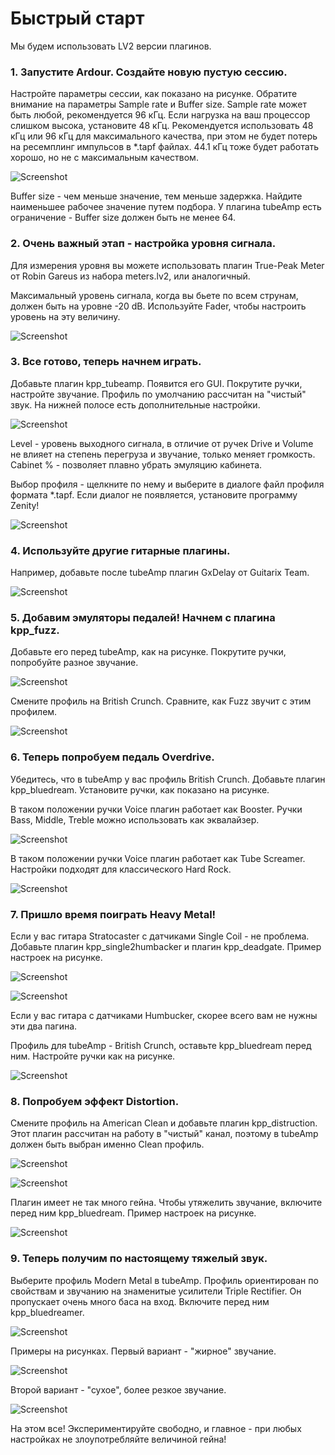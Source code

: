 Быстрый старт
=============

Мы будем использовать LV2 версии плагинов.

### 1. Запустите Ardour. Создайте новую пустую сессию.

Настройте параметры сессии, как показано на рисунке.
Обратите внимание на параметры Sample rate и Buffer size.
Sample rate может быть любой, рекомендуется 96 кГц.
Если нагрузка на ваш процессор слишком высока, установите
48 кГц. Рекомендуется использовать 48 кГц или 96 кГц для
максимального качества, при этом не будет потерь на ресемплинг
импульсов в *.tapf файлах. 44.1 кГц тоже будет работать хорошо,
но не с максимальным качеством.

![Screenshot](guide_img/guide01.png)

Buffer size - чем меньше значение, тем меньше задержка.
Найдите наименьшее рабочее значение путем подбора.
У плагина tubeAmp есть ограничение - Buffer size должен быть не менее 64.

### 2. Очень важный этап - настройка уровня сигнала.

Для измерения уровня вы можете использовать плагин True-Peak Meter
от Robin Gareus из набора meters.lv2, или аналогичный.

Максимальный уровень сигнала, когда вы бьете по всем струнам,
должен быть на уровне -20 dB. Используйте Fader, чтобы настроить
уровень на эту величину.

![Screenshot](guide_img/guide03.png)

### 3. Все готово, теперь начнем играть.

Добавьте плагин kpp_tubeamp. Появится его GUI.
Покрутите ручки, настройте звучание. Профиль по умолчанию
рассчитан на "чистый" звук. На нижней полосе есть дополнительные
настройки. 

![Screenshot](guide_img/guide04.png)

Level - уровень выходного сигнала,
в отличие от ручек Drive и Volume не влияет на степень перегруза и
звучание, только меняет громкость. Cabinet % - позволяет плавно
убрать эмуляцию кабинета.

Выбор профиля - щелкните по нему и выберите в диалоге
файл профиля формата *.tapf. 
Если диалог не появляется, установите программу Zenity!

![Screenshot](guide_img/guide06.png)

### 4. Используйте другие гитарные плагины.

Например, добавьте после
tubeAmp плагин GxDelay от Guitarix Team.

![Screenshot](guide_img/guide07.png)

### 5. Добавим эмуляторы педалей! Начнем с плагина kpp_fuzz.

Добавьте его перед tubeAmp, как на рисунке. Покрутите ручки,
попробуйте разное звучание.

![Screenshot](guide_img/guide08.png)

Смените профиль на British Crunch. Сравните, как Fuzz звучит с
этим профилем.

![Screenshot](guide_img/guide09.png)

### 6. Теперь попробуем педаль Overdrive.

Убедитесь, что в tubeAmp у вас профиль British Crunch.
Добавьте плагин kpp_bluedream. Установите ручки, как показано на
рисунке.

В таком положении ручки Voice плагин работает как Booster. Ручки
Bass, Middle, Treble можно использовать как эквалайзер.

![Screenshot](guide_img/guide10.png)

В таком положении ручки Voice плагин работает как Tube Screamer.
Настройки подходят для классического Hard Rock.

![Screenshot](guide_img/guide11.png)

### 7. Пришло время поиграть Heavy Metal!

Если у вас гитара Stratocaster с датчиками Single Coil - не проблема.
Добавьте плагин kpp_single2humbacker и плагин kpp_deadgate. Пример настроек
на рисунке.

![Screenshot](guide_img/guide12.png)

![Screenshot](guide_img/guide13.png)

Если у вас гитара с датчиками Humbucker, скорее всего вам не нужны эти два пагина.

Профиль для tubeAmp - British Crunch, оставьте kpp_bluedream перед ним.
Настройте ручки как на рисунке.

![Screenshot](guide_img/guide14.png)

### 8. Попробуем эффект Distortion.

Смените профиль на American Clean и добавьте плагин kpp_distruction.
Этот плагин рассчитан на работу в "чистый" канал, поэтому в tubeAmp
должен быть выбран именно Clean профиль.

![Screenshot](guide_img/guide15.png)

![Screenshot](guide_img/guide16.png)

Плагин имеет не так много гейна. Чтобы утяжелить звучание, включите
перед ним kpp_bluedream. Пример настроек на рисунке.

![Screenshot](guide_img/guide17.png)

### 9. Теперь получим по настоящему тяжелый звук.

Выберите профиль Modern Metal в tubeAmp. Профиль ориентирован по свойствам
и звучанию на знаменитые усилители Triple Rectifier. Он пропускает
очень много баса на вход. Включите перед ним kpp_bluedreamer.

![Screenshot](guide_img/guide18.png)

Примеры на рисунках. Первый вариант - "жирное" звучание.

![Screenshot](guide_img/guide19.png)

Второй вариант - "сухое", более резкое звучание.

![Screenshot](guide_img/guide20.png)

На этом все! Экспериментируйте свободно, и главное - при любых
настройках не злоупотребляйте величиной гейна!


